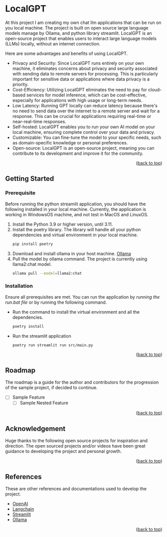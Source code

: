 # LocalGPT
<a name="readme-top"></a>
At this project I am creating my own chat llm applications that can be run on you local machine. The project is built on open source large language models manage by Ollama, and python library streamlit. LocalGPT is an open-source project that enables users to interact large language models (LLMs) locally, without an internet connection. 

Here are some advantages and benefits of using LocalGPT.
- Privacy and Security: Since LocalGPT runs entirely on your own machine, it eliminates concerns about privacy and security associated with sending data to remote servers for processing. This is particularly important for sensitive data or applications where data privacy is a priority.
- Cost-Efficiency: Utilizing LocalGPT eliminates the need to pay for cloud-based services for model inference, which can be cost-effective, especially for applications with high usage or long-term needs.
- Low Latency: Running GPT locally can reduce latency because there's no need to send data over the internet to a remote server and wait for a response. This can be crucial for applications requiring real-time or near-real-time responses.
- Self-hosted: LocalGPT enables you to run your own AI model on your local machine, ensuring complete control over your data and privacy.
- Customizable: You can fine-tune the model to your specific needs, such as domain-specific knowledge or personal preferences.
- Open-source: LocalGPT is an open-source project, meaning you can contribute to its development and improve it for the community.
<p align="right">(<a href="#readme-top">back to top</a>)</p>

## Getting Started
### Prerequisite

Before running the python streamlit application, you should have the following installed in your local machine. Currently, the application is working in WindowsOS machine, and not test in MacOS and LinuxOS.
1. Install the Python 3.9 or higher version, until 3.11.
2. Install the poetry library. The library will handle all your python dependencies and virtual environment in your local machine.
    ``` bash
    pip install poetry
    ```
3. Download and install ollama in your host machine. [Ollama](https://ollama.com/)
4. Pull the model by ollama command. The project is currently using llama2:chat model.
    ``` bash
    ollama pull --model=llama2:chat
    ```

### Installation

Ensure all prerequisites are met. You can run the application by *running the run.bat file* or by running the following command.
- Run the command to install the virtual environment and all the dependencies.
    ```bash
    poetry install
    ```
- Run the streamlit application
    ```bash
    poetry run streamlit run src/main.py
    ```
<p align="right">(<a href="#readme-top">back to top</a>)</p>

## Roadmap

The roadmap is a guide for the author and contributors for the progression of the sample project, if decided to continue.
- [ ] Sample Feature
    - [ ] Sample Nested Feature
<p align="right">(<a href="#readme-top">back to top</a>)</p>

## Acknowledgement 
Huge thanks to the following open source projects for inspiration and direction. The open sourced projects and/or videos have been great guidance to developing the project and personal growth.
<p align="right">(<a href="#readme-top">back to top</a>)</p>

## References

These are other references and documentations used to develop the project.
- [OpenAI](https://openai.com)
- [Langchain](https://langchain.com)
- [Streamlit](https://streamlit.io)
- [Ollama](https://github.com/m-mizutani/ollama)
<p align="right">(<a href="#readme-top">back to top</a>)</p>